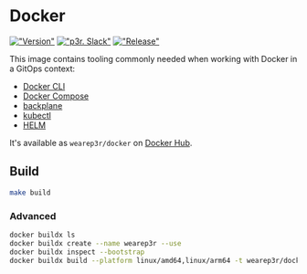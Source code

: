 # Docker

[!["Version"](https://img.shields.io/github/v/tag/wearep3r/docker?label=version)](https://github.com/wearep3r/docker)
[!["p3r. Slack"](https://img.shields.io/badge/slack-@wearep3r/general-purple.svg?logo=slack&label=Slack)](https://join.slack.com/t/wearep3r/shared_invite/zt-d9ao21f9-pb70o46~82P~gxDTNy_JWw)
[!["Release"](https://img.shields.io/github/v/release/wearep3r/docker)](https://github.com/wearep3r/docker)


This image contains tooling commonly needed when working with Docker in a GitOps context:

- [Docker CLI](https://docs.docker.com/engine/reference/commandline/cli/)
- [Docker Compose](https://docs.docker.com/compose/)
- [backplane](https://github.com/wearep3r/backplane)
- [kubectl](https://kubernetes.io/de/docs/tasks/tools/install-kubectl/)
- [HELM](https://helm.sh/)

It's available as `wearep3r/docker` on [Docker Hub](https://hub.docker.com/r/wearep3r/docker).

## Build

```bash
make build
```

### Advanced 

```bash
docker buildx ls
docker buildx create --name wearep3r --use
docker buildx inspect --bootstrap
docker buildx build --platform linux/amd64,linux/arm64 -t wearep3r/docker:latest --push .
```